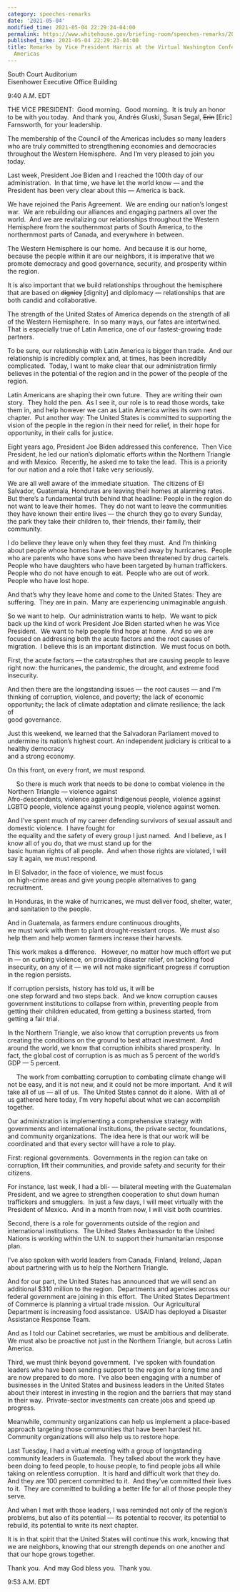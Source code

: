```yaml
---
category: speeches-remarks
date: '2021-05-04'
modified_time: 2021-05-04 22:29:24-04:00
permalink: https://www.whitehouse.gov/briefing-room/speeches-remarks/2021/05/04/remarks-by-vice-president-harris-at-the-virtual-washington-conference-on-the-americas/
published_time: 2021-05-04 22:29:23-04:00
title: Remarks by Vice President Harris at the Virtual Washington Conference on the
  Americas
---
```

 
South Court Auditorium  
Eisenhower Executive Office Building

  
9:40 A.M. EDT  
  
THE VICE PRESIDENT:  Good morning.  Good morning.  It is truly an honor
to be with you today.  And thank you, Andrés Gluski, Susan Segal,
<s>Erin</s> \[Eric\] Farnsworth, for your leadership.   
  
The membership of the Council of the Americas includes so many leaders
who are truly committed to strengthening economies and democracies
throughout the Western Hemisphere.  And I’m very pleased to join you
today.   
  
Last week, President Joe Biden and I reached the 100th day of our
administration.  In that time, we have let the world know — and the
President has been very clear about this — America is back.   
  
We have rejoined the Paris Agreement.  We are ending our nation’s
longest war.  We are rebuilding our alliances and engaging partners all
over the world.  And we are revitalizing our relationships throughout
the Western Hemisphere from the southernmost parts of South America, to
the northernmost parts of Canada, and everywhere in between.  
  
The Western Hemisphere is our home.  And because it is our home, because
the people within it are our neighbors, it is imperative that we promote
democracy and good governance, security, and prosperity within the
region.   
  
It is also important that we build relationships throughout the
hemisphere that are based on <s>dignicy</s> \[dignity\] and diplomacy —
relationships that are both candid and collaborative.   
  
The strength of the United States of America depends on the strength of
all of the Western Hemisphere.  In so many ways, our fates are
intertwined.  That is especially true of Latin America, one of our
fastest-growing trade partners.   
  
To be sure, our relationship with Latin America is bigger than trade. 
And our relationship is incredibly complex and, at times, has been
incredibly complicated.  Today, I want to make clear that our
administration firmly believes in the potential of the region and in the
power of the people of the region.   
  
Latin Americans are shaping their own future.  They are writing their
own story.  They hold the pen.  As I see it, our role is to read those
words, take them in, and help however we can as Latin America writes its
own next chapter.  Put another way: The United States is committed to
supporting the vision of the people in the region in their need for
relief, in their hope for opportunity, in their calls for justice.   
  
Eight years ago, President Joe Biden addressed this conference.  Then
Vice President, he led our nation’s diplomatic efforts within the
Northern Triangle and with Mexico.  Recently, he asked me to take the
lead.  This is a priority for our nation and a role that I take very
seriously.   
  
We are all well aware of the immediate situation.  The citizens of El
Salvador, Guatemala, Honduras are leaving their homes at alarming
rates.  But there’s a fundamental truth behind that headline: People in
the region do not want to leave their homes.  They do not want to leave
the communities they have known their entire lives — the church they go
to every Sunday, the park they take their children to, their friends,
their family, their community.   
  
I do believe they leave only when they feel they must.  And I’m thinking
about people whose homes have been washed away by hurricanes.  People
who are parents who have sons who have been threatened by drug cartels. 
People who have daughters who have been targeted by human traffickers. 
People who do not have enough to eat.  People who are out of work. 
People who have lost hope.   
  
And that’s why they leave home and come to the United States: They are
suffering.  They are in pain.  Many are experiencing unimaginable
anguish.  
  
So we want to help.  Our administration wants to help.  We want to pick
back up the kind of work President Joe Biden started when he was Vice
President.  We want to help people find hope at home.  And so we are
focused on addressing both the acute factors and the root causes of
migration.  I believe this is an important distinction.  We must focus
on both.   
  
First, the acute factors — the catastrophes that are causing people to
leave right now: the hurricanes, the pandemic, the drought, and extreme
food insecurity.  
  
And then there are the longstanding issues — the root causes — and I’m
thinking of corruption, violence, and poverty; the lack of economic
opportunity; the lack of climate adaptation and climate resilience; the
lack of  
good governance.  
  
Just this weekend, we learned that the Salvadoran Parliament moved to
undermine its nation’s highest court. An independent judiciary is
critical to a healthy democracy  
and a strong economy.  
  
On this front, on every front, we must respond.  
  
     So there is much work that needs to be done to combat violence in
the Northern Triangle — violence against  
Afro-descendants, violence against Indigenous people, violence against
LGBTQ people, violence against young people, violence against women.  
  
And I’ve spent much of my career defending survivors of sexual assault
and domestic violence.  I have fought for  
the equality and the safety of every group I just named.  And I believe,
as I know all of you do, that we must stand up for the  
basic human rights of all people.  And when those rights are violated, I
will say it again, we must respond.  
  
In El Salvador, in the face of violence, we must focus  
on high-crime areas and give young people alternatives to gang
recruitment.  
  
In Honduras, in the wake of hurricanes, we must deliver food, shelter,
water, and sanitation to the people.  
  
And in Guatemala, as farmers endure continuous droughts,  
we must work with them to plant drought-resistant crops.  We must also
help them and help women farmers increase their harvests.  
  
This work makes a difference.   However, no matter how much effort we
put in — on curbing violence, on providing disaster relief, on tackling
food insecurity, on any of it — we will not make significant progress if
corruption in the region persists.  
  
If corruption persists, history has told us, it will be  
one step forward and two steps back.  And we know corruption causes
government institutions to collapse from within, preventing people from
getting their children educated, from getting a business started, from
getting a fair trial.  
  
In the Northern Triangle, we also know that corruption prevents us from
creating the conditions on the ground to best attract investment.  And
around the world, we know that corruption inhibits shared prosperity. 
In fact, the global cost of corruption is as much as 5 percent of the
world’s GDP — 5 percent.   
  
     The work from combatting corruption to combating climate change
will not be easy, and it is not new, and it could not be more
important.  And it will take all of us — all of us.  The United States
cannot do it alone.  With all of us gathered here today, I’m very
hopeful about what we can accomplish together.   
  
Our administration is implementing a comprehensive strategy with
governments and international institutions, the private sector,
foundations, and community organizations.  The idea here is that our
work will be coordinated and that every sector will have a role to
play.  
  
First: regional governments.  Governments in the region can take on
corruption, lift their communities, and provide safety and security for
their citizens.   
  
For instance, last week, I had a bli- — bilateral meeting with the
Guatemalan President, and we agree to strengthen cooperation to shut
down human traffickers and smugglers.  In just a few days, I will meet
virtually with the President of Mexico.  And in a month from now, I will
visit both countries.   
  
Second, there is a role for governments outside of the region and
international institutions.  The United States Ambassador to the United
Nations is working within the U.N. to support their humanitarian
response plan.   
  
I’ve also spoken with world leaders from Canada, Finland, Ireland, Japan
about partnering with us to help the Northern Triangle.   
  
And for our part, the United States has announced that we will send an
additional $310 million to the region.  Departments and agencies across
our federal government are joining in this effort.  The United States
Department of Commerce is planning a virtual trade mission.  Our
Agricultural Department is increasing food assistance.  USAID has
deployed a Disaster Assistance Response Team.   
  
And as I told our Cabinet secretaries, we must be ambitious and
deliberate.  We must also be proactive not just in the Northern
Triangle, but across Latin America.   
  
Third, we must think beyond government.  I’ve spoken with foundation
leaders who have been sending support to the region for a long time and
are now prepared to do more.  I’ve also been engaging with a number of
businesses in the United States and business leaders in the United
States about their interest in investing in the region and the barriers
that may stand in their way.  Private-sector investments can create jobs
and speed up progress.   
  
Meanwhile, community organizations can help us implement a place-based
approach targeting those communities that have been hardest hit. 
Community organizations will also help us to restore hope.   
  
Last Tuesday, I had a virtual meeting with a group of longstanding
community leaders in Guatemala.  They talked about the work they have
been doing to feed people, to house people, to find people jobs all
while taking on relentless corruption.  It is hard and difficult work
that they do.  And they are 100 percent committed to it.  And they’ve
committed their lives to it.  They are committed to building a better
life for all of those people they serve.   
  
And when I met with those leaders, I was reminded not only of the
region’s problems, but also of its potential — its potential to recover,
its potential to rebuild, its potential to write its next chapter.   
  
It is in that spirit that the United States will continue this work,
knowing that we are neighbors, knowing that our strength depends on one
another and that our hope grows together.   
  
Thank you.  And may God bless you.  Thank you.  
  
9:53 A.M. EDT
